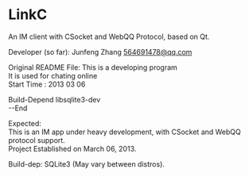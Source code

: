 LinkC
=====
An IM client with CSocket and WebQQ Protocol, based on Qt.

Developer (so far): Junfeng Zhang <564691478@qq.com>

Original README File:
This is a developing program   
It is used for chating online   
Start Time : 2013 03 06

Build-Depend libsqlite3-dev   
--End

Expected:   
This is an IM app under heavy development, with CSocket and WebQQ protocol support.   
Project Established on March 06, 2013.

Build-dep: SQLite3 (May vary between distros).
